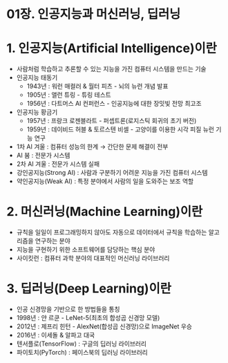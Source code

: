 # 01장. 인공지능과 머신러닝, 딥러닝

# 1. 인공지능(Artificial Intelligence)이란

- 사람처럼 학습하고 추론할 수 있는 지능을 가진 컴퓨터 시스템을 만드는 기술
- 인공지능 태동기
    - 1943년 : 워런 매컬러 & 월터 피츠 - 뇌의 뉴런 개념 발표
    - 1905년 : 앨런 튜링 - 튜링 테스트
    - 1956년 : 다트머스 AI 컨퍼런스 - 인공지능에 대한 장밋빛 전망 최고조
- 인공지능 황금기
    - 1957년 : 프랑크 로젠블라트 - 퍼셉트론(로지스틱 회귀의 초기 버전)
    - 1959년 : 데이비드 허블 & 토르스텐 비셀 - 고양이를 이용한 시각 피질 뉴런 기능 연구
- 1차 AI 겨울 : 컴퓨터 성능의 한계 → 간단한 문제 해결이 전부
- AI 붐 : 전문가 시스템
- 2차 AI 겨울 : 전문가 시스템 실패
- 강인공지능(Strong AI) : 사람과 구분하기 어려운 지능을 가진 컴퓨터 시스템
- 약인공지능(Weak AI) : 특정 분야에서 사람의 일을 도와주는 보조 역할

# 2. 머신러닝(Machine Learning)이란

- 규칙을 일일이 프로그래밍하지 않아도 자동으로 데이터에서 규칙을 학습하는 알고리즘을 연구하는 분야
- 지능을 구현하기 위한 소프트웨어를 담당하는 핵심 분야
- 사이킷런 : 컴퓨터 과학 분야의 대표적인 머신러닝 라이브러리

# 3. 딥러닝(Deep Learning)이란

- 인공 신경망을 기반으로 한 방법들을 통칭
- 1998년 : 얀 르쿤 - LeNet-5(최초의 합성곱 신경망 모델)
- 2012년 : 제프리 힌턴 - AlexNet(합성곱 신경망)으로 ImageNet 우승
- 2016년 : 이세돌 & 알파고 대국
- 텐서플로(TensorFlow) : 구글의 딥러닝 라이브러리
- 파이토치(PyTorch) : 페이스북의 딥러닝 라이브러리